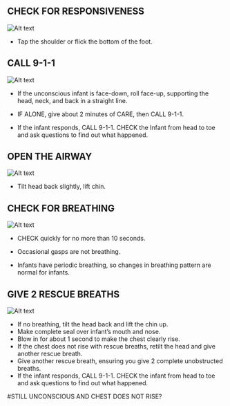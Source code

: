 ## CHECK FOR RESPONSIVENESS

![Alt text](/Images/InfantChoking/infantChoking2.jpg)

- Tap the shoulder or flick the bottom of the foot.

## CALL 9-1-1

![Alt text](/Images/InfantChoking/infantChoking3.jpg)

- If the unconscious infant is face-down, roll face-up, supporting the head, neck, and back in a straight line.

- IF ALONE, give about 2 minutes of CARE, then CALL 9-1-1.

- If the infant responds, CALL 9-1-1. CHECK the Infant from head to toe and ask questions to find out what happened.

## OPEN THE AIRWAY

![Alt text](/Images/InfantChoking/infantChoking9.jpg)

- Tilt head back slightly, lift chin.

## CHECK FOR BREATHING

![Alt text](/Images/InfantCPR/infantCPR12.jpg)

- CHECK quickly for no more than 10 seconds.

- Occasional gasps are not breathing.

- Infants have periodic breathing, so changes
  in breathing pattern are normal for infants.

## GIVE 2 RESCUE BREATHS

![Alt text](/Images/InfantCPR/infantCPR10.jpg)

- If no breathing, tilt the head back and lift the chin up.
- Make complete seal over infant’s
  mouth and nose.
- Blow in for about 1 second to make the
  chest clearly rise.
- If the chest does not rise with rescue breaths, retilt the head and give another rescue breath.
- Give another rescue breath, ensuring you give 2 complete unobstructed breaths.
- If the infant responds, CALL 9-1-1. CHECK the infant from head to toe and ask questions to find out what happened.

#STILL UNCONSCIOUS AND CHEST DOES NOT RISE?
